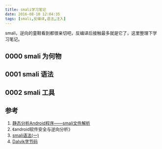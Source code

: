 ```yaml
---
title: smali学习笔记
date: 2016-08-10 12:04:35
tags: [smali,反编译,语法,注入]
---
```


smali，逆向的童鞋看到都很亲切吧，反编译后接触最多就是它了，这里整理下学习笔记。


## 0000 smali 为何物


## 0001 smali 语法


## 0002 smali 工具



## 参考
1. [静态分析Android程序——smali文件解析](http://blog.csdn.net/hp910315/article/details/51823236)
2. 《android软件安全与逆向分析》
3. [smali语法(一)](https://smalinuxer.github.io/2015/12/07/smali-base-1.html)
4. [Dalvik字节码](https://source.android.com/devices/tech/dalvik/dalvik-bytecode)

